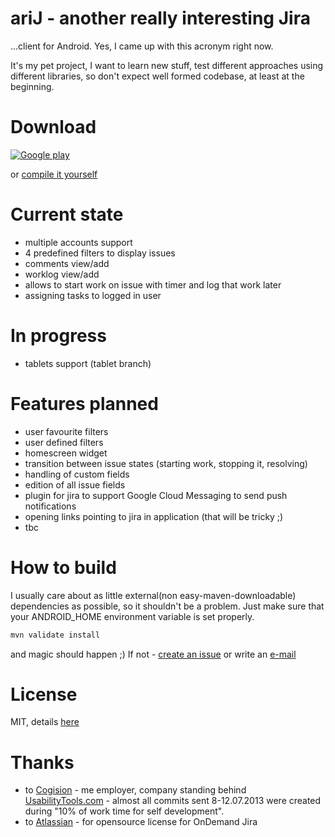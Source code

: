 ariJ - **a**nother **r**eally **i**nteresting **J**ira 
====
...client for Android. Yes, I came up with this acronym right now.

It's my pet project, I want to learn new stuff, test different approaches using different libraries, so don't expect
well formed codebase, at least at the beginning.

Download
===
[![Google play](https://developer.android.com/images/brand/en_generic_rgb_wo_45.png)](http://play.google.com/store/apps/details?id=com.tadamski.arij)

or [compile it yourself](https://github.com/tmszdmsk/arij/blob/master/README.md#how-to-build)

Current state
===
* multiple accounts support
* 4 predefined filters to display issues
* comments view/add
* worklog view/add
* allows to start work on issue with timer and log that work later
* assigning tasks to logged in user

In progress
===
* tablets support (tablet branch)


Features planned
===
* user favourite filters
* user defined filters
* homescreen widget
* transition between issue states (starting work, stopping it, resolving)
* handling of custom fields
* edition of all issue fields
* plugin for jira to support Google Cloud Messaging to send push notifications
* opening links pointing to jira in application (that will be tricky ;)
* tbc

How to build
===
I usually care about as little external(non easy-maven-downloadable) dependencies as possible, so it shouldn't be a problem.
Just make sure that your ANDROID_HOME environment variable is set properly.

```bash
mvn validate install
``` 
and magic should happen ;)
If not - [create an issue](http://github.com/tmszdmsk/arij/issues/new) or write an [e-mail](mailto:tomasz.adamski@gmail.com)

License
===
MIT, details [here](http://github.com/tmszdmsk/arij/blob/master/LICENSE)

Thanks
===
* to [Cogision](http://cogision.com) - me employer, company standing behind [UsabilityTools.com](http://usabilitytools.com) - almost all commits sent 8-12.07.2013 were created during "10% of work time for self development". 
* to [Atlassian](http://atlassian.com) - for opensource license for OnDemand Jira
